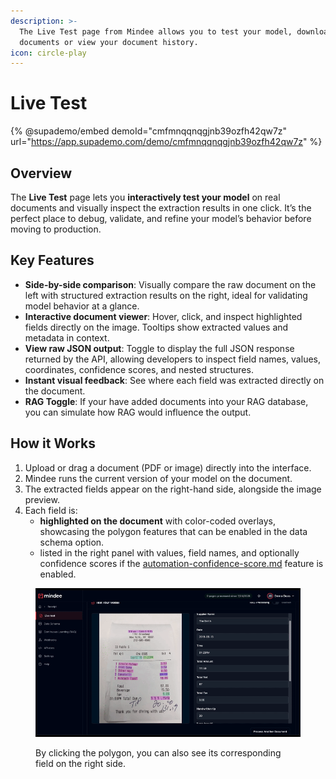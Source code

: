 ```yaml
---
description: >-
  The Live Test page from Mindee allows you to test your model, download sample
  documents or view your document history.
icon: circle-play
---
```


# Live Test

{% @supademo/embed demoId="cmfmnqqnqgjnb39ozfh42qw7z" url="https://app.supademo.com/demo/cmfmnqqnqgjnb39ozfh42qw7z" %}

## Overview

The **Live Test** page lets you **interactively test your model** on real documents and visually inspect the extraction results in one click. It’s the perfect place to debug, validate, and refine your model’s behavior before moving to production.

## Key Features

* **Side-by-side comparison**: Visually compare the raw document on the left with structured extraction results on the right, ideal for validating model behavior at a glance.
* **Interactive document viewer**: Hover, click, and inspect highlighted fields directly on the image. Tooltips show extracted values and metadata in context.
* **View raw JSON output**: Toggle to display the full JSON response returned by the API, allowing developers to inspect field names, values, coordinates, confidence scores, and nested structures.
* **Instant visual feedback**: See where each field was extracted directly on the document.
* **RAG Toggle**: If your have added documents into your RAG database, you can simulate how RAG would influence the output.

## How it Works

1. Upload or drag a document (PDF or image) directly into the interface.
2. Mindee runs the current version of your model on the document.
3. The extracted fields appear on the right-hand side, alongside the image preview.
4. Each field is:
   * **highlighted on the document** with color-coded overlays, showcasing the polygon features that can be enabled in the data schema option.
   * listed in the right panel with values, field names, and optionally confidence scores if the [automation-confidence-score.md](optional-features/automation-confidence-score.md "mention") feature is enabled.

<figure><img src="../.gitbook/assets/live-test-demo.gif" alt="Overview animation of Mindee Live View"><figcaption><p>By clicking the polygon, you can also see its corresponding field on the right side.</p></figcaption></figure>
